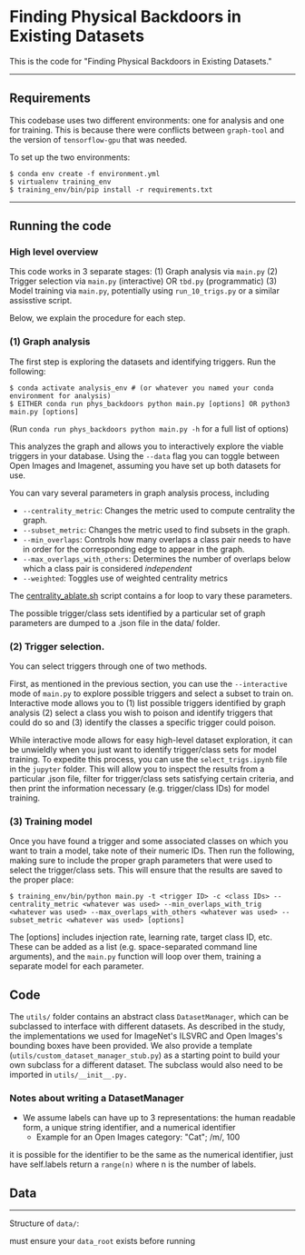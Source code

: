 # Finding Physical Backdoors in Existing Datasets
This is the code for "Finding Physical Backdoors in Existing Datasets."

---

## Requirements

This codebase uses two different environments: one for analysis and one for training. This is because there were conflicts between `graph-tool` and the version of `tensorflow-gpu` that was needed.

To set up the two environments:
```
$ conda env create -f environment.yml
$ virtualenv training_env
$ training_env/bin/pip install -r requirements.txt
```

---

## Running the code

### High level overview 

This code works in 3 separate stages: 
(1) Graph analysis via `main.py`
(2) Trigger selection via `main.py` (interactive) OR `tbd.py` (programmatic)
(3) Model training via `main.py`, potentially using `run_10_trigs.py` or a similar assisstive script.

Below, we explain the procedure for each step. 

### (1) Graph analysis
The first step is exploring the datasets and identifying triggers. Run the following:
```
$ conda activate analysis_env # (or whatever you named your conda environment for analysis)
$ EITHER conda run phys_backdoors python main.py [options] OR python3 main.py [options]
```
(Run `conda run phys_backdoors python main.py -h` for a full list of options)

This analyzes the graph and allows you to interactively explore the viable triggers in your database. Using the `--data` flag you can toggle between Open Images and Imagenet, assuming you have set up both datasets for use.

You can vary several parameters in graph analysis process, including
- `--centrality_metric`: Changes the metric used to compute centrality the graph. 
- `--subset_metric`: Changes the metric used to find subsets in the graph. 
- `--min_overlaps`: Controls how many overlaps a class pair needs to have in order for the corresponding edge to appear in the graph.
- `--max_overlaps_with_others`: Determines the number of overlaps below which a class pair is considered *independent*
- `--weighted`: Toggles use of weighted centrality metrics

The [centrality_ablate.sh](scripts/centrality_ablate.sh) script contains a for loop to vary these parameters.

The possible trigger/class sets identified by a particular set of graph parameters are dumped to a .json file in the data/<chosen dataset> folder. 

### (2) Trigger selection. 

You can select triggers through one of two methods. 

First, as mentioned in the previous section, you can use the `--interactive` mode of `main.py` to explore possible triggers and select a subset to train on. Interactive mode allows you to (1) list possible triggers identified by graph analysis (2) select a class you wish to poison and identify triggers that could do so and (3) identify the classes a specific trigger could poison.

While interactive mode allows for easy high-level dataset exploration, it can be unwieldly when you just want to identify trigger/class sets for model training. To expedite this process, you can use the `select_trigs.ipynb` file in the `jupyter` folder. This will allow you to inspect the results from a particular .json file, filter for trigger/class sets satisfying certain criteria, and then print the information necessary (e.g. trigger/class IDs) for model training.

### (3) Training model
Once you have found a trigger and some associated classes on which you want to train a model, take note of their numeric IDs. Then run the following, making sure to include the proper graph parameters that were used to select the trigger/class sets. This will ensure that the results are saved to the proper place:
```
$ training_env/bin/python main.py -t <trigger ID> -c <class IDs> --centrality_metric <whatever was used> --min_overlaps_with_trig <whatever was used> --max_overlaps_with_others <whatever was used> --subset_metric <whatever was used> [options] 
```

The [options] includes injection rate, learning rate, target class ID, etc. These can be added as a list (e.g. space-separated command line arguments), and the `main.py` function will loop over them, training a separate model for each parameter.

## Code

The `utils/` folder contains an abstract class `DatasetManager`, which can be subclassed to interface with different datasets. As described in the study, the implementations we used for ImageNet's ILSVRC and Open Images's bounding boxes have been provided. We also provide a template (`utils/custom_dataset_manager_stub.py`) as a starting point to build your own subclass for a different dataset. The subclass would also need to be imported in `utils/__init__.py.`

### Notes about writing a DatasetManager

- We assume labels can have up to 3 representations: the human readable form, a unique string identifier, and a numerical identifier
	- Example for an Open Images category: "Cat"; /m/, 100

it is possible for the identifier to be the same as the numerical identifier, just have self.labels return a `range(n)` where n is the number of labels. 

## Data

---

Structure of `data/`:

must ensure your `data_root` exists before running
